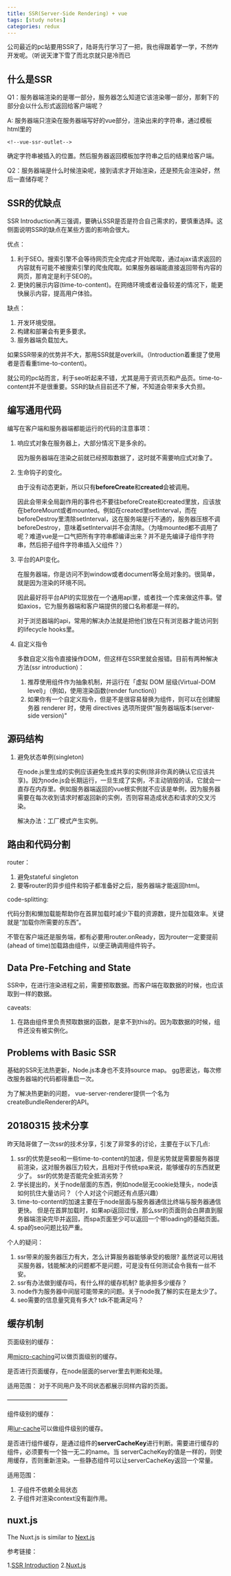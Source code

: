 ```yaml
---
title: SSR(Server-Side Rendering) + vue
tags: [study notes]
categories: redux
---
```


公司最近的pc站要用SSR了，陆哥先行学习了一把，我也得跟着学一学，不然咋开发呢。（听说天津下雪了而北京就只是冷而已

什么是SSR
----------

Q1：服务器端渲染的是哪一部分，服务器怎么知道它该渲染哪一部分，那剩下的部分会以什么形式返回给客户端呢？

A:  服务器端只渲染在服务器端写好的vue部分，渲染出来的字符串，通过模板html里的

    <!--vue-ssr-outlet-->

确定字符串被插入的位置。然后服务器返回模板加字符串之后的结果给客户端。

Q2：服务器端是什么时候渲染呢，接到请求才开始渲染，还是预先会渲染好，然后一直储存呢？

SSR的优缺点
----------

SSR Introduction再三强调，要确认SSR是否是符合自己需求的，要慎重选择。这侧面说明SSR的缺点在某些方面的影响会很大。

优点：

1. 利于SEO。搜索引擎不会等待网页完全完成才开始爬取，通过ajax请求返回的内容就有可能不被搜索引擎的爬虫爬取。如果服务器端能直接返回带有内容的网页，那肯定是利于SEO的。
2. 更快的展示内容(time-to-content)。在网络环境或者设备较差的情况下，能更快展示内容，提高用户体验。

缺点：

1. 开发环境受限。
2. 构建和部署会有更多要求。
3. 服务器端负载加大。

如果SSR带来的优势并不大，那用SSR就是overkill。（Introduction着重提了使用者是否看重time-to-content)。

就公司的pc站而言，利于seo听起来不错，尤其是用于资讯页和产品页。time-to-content并不是很重要。SSR的缺点目前还不了解，不知道会带来多大负担。

编写通用代码
----------

编写在客户端和服务器端都能运行的代码的注意事项：

1. 响应式对象在服务器上，大部分情况下是多余的。

    因为服务器端在渲染之前就已经预取数据了，这时就不需要响应式对象了。

2. 生命钩子的变化。

    由于没有动态更新，所以只有**beforeCreate**和**created**会被调用。

    因此会带来全局副作用的事件也不要往beforeCreate和created里放，应该放在beforeMount或者mounted。例如在created里setInterval，而在beforeDestroy里清除setInterval，这在服务端是行不通的，服务器压根不调beforeDestroy，意味着setInterval并不会清除。（为啥mounted都不调用了呢？难道vue是一口气把所有字符串都编译出来？并不是先编译子组件字符串，然后把子组件字符串插入父组件？）

3. 平台的API变化。

    在服务器端，你是访问不到window或者document等全局对象的。很简单，就是因为渲染的环境不同。

    因此最好将平台API的实现放在一个通用api里，或者找一个库来做这件事。譬如axios，它为服务器端和客户端提供的接口名称都是一样的。

    对于浏览器端的api，常用的解决办法就是把他们放在只有浏览器才能访问到的lifecycle hooks里。

4. 自定义指令

    多数自定义指令直接操作DOM，但这样在SSR里就会报错。目前有两种解决方法(ssr introduction)：

    1. 推荐使用组件作为抽象机制，并运行在「虚拟 DOM 层级(Virtual-DOM level)」（例如，使用渲染函数(render function)）
    2. 如果你有一个自定义指令，但是不是很容易替换为组件，则可以在创建服务器 renderer 时，使用 directives 选项所提供"服务器端版本(server-side version)"

源码结构
----
1.  避免状态单例(singleton)

    在node.js里生成的实例应该避免生成共享的实例(除非你真的确认它应该共享)。因为node.js会长期运行，一旦生成了实例，不主动销毁的话，它就会一直存在内存里。例如服务器端返回的vue根实例就不应该是单例，因为服务器需要在每次收到请求时都返回新的实例，否则容易造成状态和请求的交叉污染。

    解决办法：工厂模式产生实例。

路由和代码分割
-------

router：

1. 避免stateful singleton
2. 要等router的异步组件和钩子都准备好之后，服务器端才能返回html。

code-splitting:

代码分割和懒加载能帮助你在首屏加载时减少下载的资源数，提升加载效率。关键就是“加载你所需要的东西”。

不管在客户端还是服务端，都有必要用router.onReady，因为router一定要提前(ahead of time)加载路由组件，以便正确调用组件钩子。

Data Pre-Fetching and State
---------------------------

SSR中，在进行渲染进程之前，需要预取数据。而客户端在取数据的时候，也应该取到一样的数据。

caveats:

1. 在路由组件里负责预取数据的函数，是拿不到this的。因为取数据的时候，组件还没有被实例化。

Problems with Basic SSR
-----------------------

基础的SSR无法热更新，Node.js本身也不支持source map。 gg思密达，每次修改服务器端的代码都得重启一次。

为了解决热更新的问题， vue-server-renderer提供一个名为createBundleRenderer的API。


20180315 技术分享
-------------

昨天陆哥做了一次ssr的技术分享，引发了非常多的讨论，主要在于以下几点:

1. ssr的优势是seo和一些time-to-content的加速，但是劣势就是需要服务器提前渲染，这对服务器压力较大，且相对于传统spa来说，能够缓存的东西就更少了。 ssr的优势是否能完全抵消劣势？
2. 学长提出的，关于node层面的东西，例如node层无cookie处理头，node该如何抗住大量访问？（个人对这个问题还有点感兴趣）
3. time-to-content的加速主要在于node层面与服务器通信比终端与服务器通信更快。 但是在首屏加载时，如果api返回过慢，那么ssr的页面则会白屏直到服务器端渲染完毕并返回，而spa页面至少可以返回一个带loading的基础页面。
4. spa的seo问题比较严重。

个人的疑问：
1. ssr带来的服务器压力有大，怎么计算服务器能够承受的极限? 虽然说可以用钱买服务器，钱能解决的问题都不是问题，可是没有任何测试会令我有一丝不安。
2. ssr有办法做到缓存吗，有什么样的缓存机制? 能承担多少缓存？
3. node作为服务器中间层可能带来的问题。关于node我了解的实在是太少了。
4. seo需要的信息量究竟有多大? tdk不能满足吗？


缓存机制
----

页面级别的缓存：

用[micro-caching](https://www.nginx.com/blog/benefits-of-microcaching-nginx/)可以做页面级别的缓存。

是否进行页面缓存，在node层面的server里去判断和处理。

适用范围： 对于不同用户及不同状态都展示同样内容的页面。

——————————

组件级别的缓存：

用[lur-cache](https://github.com/isaacs/node-lru-cache)可以做组件级别的缓存。

是否进行组件缓存，是通过组件的**serverCacheKey**进行判断。需要进行缓存的组件，必须要有一个独一无二的name。当
serverCacheKey的值是一样的，则使用缓存，否则重新渲染。一些静态组件可以让serverCacheKey返回一个常量。

适用范围：

1. 子组件不依赖全局状态
2. 子组件对渲染context没有副作用。


nuxt.js
-------

The Nuxt.js is similar to [Next.js](https://zeit.co/blog/next)

参考链接：

1.[SSR Introduction](https://ssr.vuejs.org/en/)
2.[Nuxt.js](https://nuxtjs.org/guide)